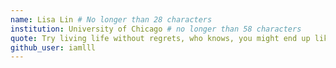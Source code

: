 ```yaml
---
name: Lisa Lin # No longer than 28 characters
institution: University of Chicago # no longer than 58 characters
quote: Try living life without regrets, who knows, you might end up liking it! # no longer than 100 characters, avoid using quotes(") to guarantee the format remains the same.
github_user: iamlll
---
```

